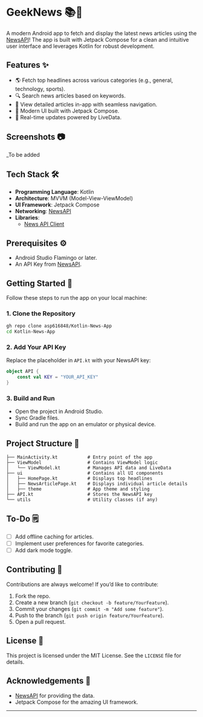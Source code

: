 # GeekNews 📚📰
A modern Android app to fetch and display the latest news articles using the [NewsAPI](https://newsapi.org/)! The app is built with Jetpack Compose for a clean and intuitive user interface and leverages Kotlin for robust development.

## Features ✨
- 🌎 Fetch top headlines across various categories (e.g., general, technology, sports).
- 🔍 Search news articles based on keywords.
- 📜 View detailed articles in-app with seamless navigation.
- 🎨 Modern UI built with Jetpack Compose.
- 📰 Real-time updates powered by LiveData.

## Screenshots 📷
_To be added
## Tech Stack 🛠️
- **Programming Language**: Kotlin
- **Architecture**: MVVM (Model-View-ViewModel)
- **UI Framework**: Jetpack Compose
- **Networking**: [NewsAPI](https://newsapi.org/)
- **Libraries**:
    - [News API Client](https://github.com/KwabenBerko/News-Api-Java)


## Prerequisites ⚙️
- Android Studio Flamingo or later.
- An API Key from [NewsAPI](https://newsapi.org/).

## Getting Started 🚀
Follow these steps to run the app on your local machine:

### 1. Clone the Repository
```bash  
gh repo clone asp616848/Kotlin-News-App
cd Kotlin-News-App
```  

### 2. Add Your API Key
Replace the placeholder in `API.kt` with your NewsAPI key:
```kotlin  
object API {
    const val KEY = "YOUR_API_KEY"
}
```  

### 3. Build and Run
- Open the project in Android Studio.
- Sync Gradle files.
- Build and run the app on an emulator or physical device.

## Project Structure 📂
```
├── MainActivity.kt           # Entry point of the app
├── ViewModel                 # Contains ViewModel logic
│   └── ViewModel.kt          # Manages API data and LiveData
├── ui                        # Contains all UI components
│   ├── HomePage.kt           # Displays top headlines
│   ├── NewsArticlePage.kt    # Displays individual article details
│   ├── theme                 # App theme and styling
├── API.kt                    # Stores the NewsAPI key
└── utils                     # Utility classes (if any)
```  

## To-Do 🗒️
- [ ] Add offline caching for articles.
- [ ] Implement user preferences for favorite categories.
- [ ] Add dark mode toggle.

## Contributing 🤝
Contributions are always welcome! If you’d like to contribute:
1. Fork the repo.
2. Create a new branch (`git checkout -b feature/YourFeature`).
3. Commit your changes (`git commit -m "Add some feature"`).
4. Push to the branch (`git push origin feature/YourFeature`).
5. Open a pull request.

## License 📜
This project is licensed under the MIT License. See the `LICENSE` file for details.

## Acknowledgements 🙏
- [NewsAPI](https://newsapi.org/) for providing the data.
- Jetpack Compose for the amazing UI framework.

---